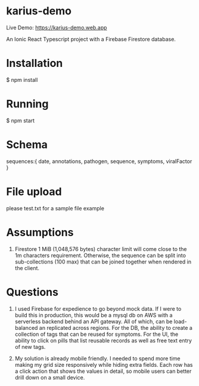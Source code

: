 # karius-demo

Live Demo: https://karius-demo.web.app

An Ionic React Typescript project with a Firebase Firestore database.

# Installation

\$ npm install

# Running

\$ npm start

# Schema

sequences:{
date,
annotations,
pathogen,
sequence,
symptoms,
viralFactor
}

# File upload

please test.txt for a sample file example

# Assumptions

1. Firestore 1 MiB (1,048,576 bytes) character limit will come close to the 1m characters requirement. Otherwise, the sequence can be split into sub-collections (100 max) that can be joined together when rendered in the client.

# Questions

1. I used Firebase for expedience to go beyond mock data. If I were to build this in production, this would be a mysql db on AWS with a serverless backend behind an API gateway. All of which, can be load-balanced an replicated across regions. For the DB, the ability to create a collection of tags that can be reused for symptoms. For the UI, the ability to click on pills that list reusable records as well as free text entry of new tags.

2. My solution is already mobile friendly. I needed to spend more time making my grid size responsively while hiding extra fields. Each row has a click action that shows the values in detail, so mobile users can better drill down on a small device.
